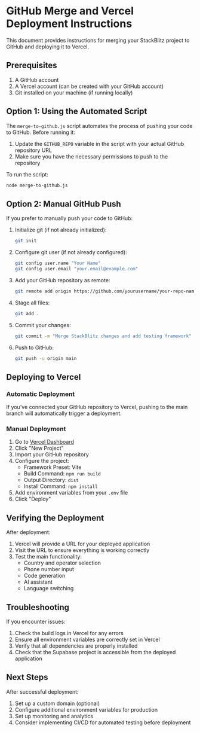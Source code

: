 # GitHub Merge and Vercel Deployment Instructions

This document provides instructions for merging your StackBlitz project to GitHub and deploying it to Vercel.

## Prerequisites

1. A GitHub account
2. A Vercel account (can be created with your GitHub account)
3. Git installed on your machine (if running locally)

## Option 1: Using the Automated Script

The `merge-to-github.js` script automates the process of pushing your code to GitHub. Before running it:

1. Update the `GITHUB_REPO` variable in the script with your actual GitHub repository URL
2. Make sure you have the necessary permissions to push to the repository

To run the script:

```bash
node merge-to-github.js
```

## Option 2: Manual GitHub Push

If you prefer to manually push your code to GitHub:

1. Initialize git (if not already initialized):
   ```bash
   git init
   ```

2. Configure git user (if not already configured):
   ```bash
   git config user.name "Your Name"
   git config user.email "your.email@example.com"
   ```

3. Add your GitHub repository as remote:
   ```bash
   git remote add origin https://github.com/yourusername/your-repo-name.git
   ```

4. Stage all files:
   ```bash
   git add .
   ```

5. Commit your changes:
   ```bash
   git commit -m "Merge StackBlitz changes and add testing framework"
   ```

6. Push to GitHub:
   ```bash
   git push -u origin main
   ```

## Deploying to Vercel

### Automatic Deployment

If you've connected your GitHub repository to Vercel, pushing to the main branch will automatically trigger a deployment.

### Manual Deployment

1. Go to [Vercel Dashboard](https://vercel.com/dashboard)
2. Click "New Project"
3. Import your GitHub repository
4. Configure the project:
   - Framework Preset: Vite
   - Build Command: `npm run build`
   - Output Directory: `dist`
   - Install Command: `npm install`
5. Add environment variables from your `.env` file
6. Click "Deploy"

## Verifying the Deployment

After deployment:

1. Vercel will provide a URL for your deployed application
2. Visit the URL to ensure everything is working correctly
3. Test the main functionality:
   - Country and operator selection
   - Phone number input
   - Code generation
   - AI assistant
   - Language switching

## Troubleshooting

If you encounter issues:

1. Check the build logs in Vercel for any errors
2. Ensure all environment variables are correctly set in Vercel
3. Verify that all dependencies are properly installed
4. Check that the Supabase project is accessible from the deployed application

## Next Steps

After successful deployment:

1. Set up a custom domain (optional)
2. Configure additional environment variables for production
3. Set up monitoring and analytics
4. Consider implementing CI/CD for automated testing before deployment